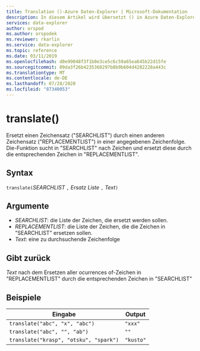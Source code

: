 ```yaml
---
title: Translation ()-Azure Daten-Explorer | Microsoft-Dokumentation
description: In diesem Artikel wird übersetzt () in Azure Daten-Explorer beschrieben.
services: data-explorer
author: orspod
ms.author: orspodek
ms.reviewer: rkarlin
ms.service: data-explorer
ms.topic: reference
ms.date: 03/11/2019
ms.openlocfilehash: d0e99048f3f1b0e3ce5c6c59a65ea645b22d15fe
ms.sourcegitcommit: 09da3f26b4235368297b8b9b604d4282228a443c
ms.translationtype: MT
ms.contentlocale: de-DE
ms.lasthandoff: 07/28/2020
ms.locfileid: "87340053"
---
```

# <a name="translate"></a>translate()

Ersetzt einen Zeichensatz ("SEARCHLIST") durch einen anderen Zeichensatz ("REPLACEMENTLIST") in einer angegebenen Zeichenfolge.
Die-Funktion sucht in "SEARCHLIST" nach Zeichen und ersetzt diese durch die entsprechenden Zeichen in "REPLACEMENTLIST".

## <a name="syntax"></a>Syntax

`translate(`*SEARCHLIST* `,` *Ersatz Liste* `,` *Text*`)`

## <a name="arguments"></a>Argumente

* *SEARCHLIST*: die Liste der Zeichen, die ersetzt werden sollen.
* *REPLACEMENTLIST*: die Liste der Zeichen, die die Zeichen in "SEARCHLIST" ersetzen sollen.
* *Text*: eine zu durchsuchende Zeichenfolge

## <a name="returns"></a>Gibt zurück

*Text* nach dem Ersetzen aller ocurrences of-Zeichen in "REPLACEMENTLIST" durch die entsprechenden Zeichen in "SEARCHLIST"

## <a name="examples"></a>Beispiele

|Eingabe                                 |Output   |
|--------------------------------------|---------|
|`translate("abc", "x", "abc")`        |`"xxx"`  |
|`translate("abc", "", "ab")`          |`""`     |
|`translate("krasp", "otsku", "spark")`|`"kusto"`|
